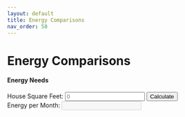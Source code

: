 ```yaml
---
layout: default
title: Energy Comparisons 
nav_order: 50
---
```


# Energy Comparisons

<h4>Energy Needs</h4>
<div>
    <label for="area">House Square Feet:</label>
    <input type="number" id="area" name="area" placeholder="0" />
    <button onclick="calculateEnergyUsage_Month();">Calculate</button>
    
</div>
<div>
    <label for="power">Energy per Month:</label>
    <input type="number" id="power" disabled />
</div>